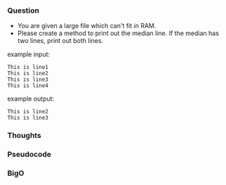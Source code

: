 ### Question
- You are given a large file which can't fit in RAM. 
- Please create a method to print out the median line. If the median has two lines, print out both lines.

example input: 
```
This is line1
This is line2
This is line3
This is line4
```

example output:
```
This is line2
This is line3
```

### Thoughts


### Pseudocode


### BigO
